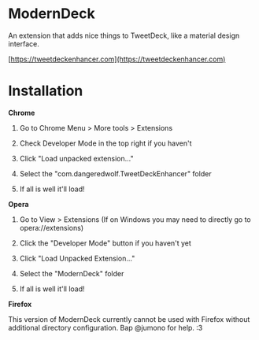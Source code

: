 ModernDeck
==================

An extension that adds nice things to TweetDeck, like a material design interface.

[https://tweetdeckenhancer.com](https://tweetdeckenhancer.com)

Installation
==================

**Chrome**

1. Go to Chrome Menu > More tools > Extensions

2. Check Developer Mode in the top right if you haven't

3. Click "Load unpacked extension..."

4. Select the "com.dangeredwolf.TweetDeckEnhancer" folder

5. If all is well it'll load!

**Opera**

1. Go to View > Extensions (If on Windows you may need to directly go to opera://extensions)

2. Click the "Developer Mode" button if you haven't yet

3. Click "Load Unpacked Extension..."

4. Select the "ModernDeck" folder

5. If all is well it'll load!


**Firefox**

This version of ModernDeck currently cannot be used with Firefox without additional directory configuration. Bap @jumono for help. :3
